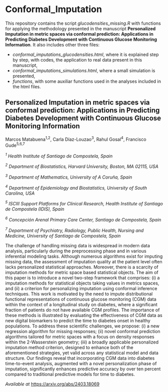 # Conformal_Imputation
This repository contains the script *glucodensities_missing.R* with functions for applying the methodology presented in the manuscript **Personalized Imputation in metric spaces via conformal prediction: Applications in Predicting Diabetes Development with Continuous Glucose Monitoring Information**. It also includes other three files:
* *conformal_imputations_glucodensities.html*, where it is explained step by step, with codes, the application to real data present in this manuscript,
* *conformal_imputations_simulations.html*, where a small simulation is presented,
* *functions*, with some auxiliar functions used in the analyses included in the html files. 

## Personalized Imputation in metric spaces via conformal prediction: Applications in Predicting Diabetes Development with Continuous Glucose Monitoring Information
Marcos Matabuena<sup>1,2</sup>, Carla Díaz-Louzao<sup>3</sup>, Rahul Gosal<sup>4</sup>, Francisco Gude<sup>5,6,7</sup>

*<sup>1</sup> Health Institute of Santiago de Compostela, Spain*

*<sup>2</sup> Department of Biostatistics, Harvard University, Boston, MA 02115, USA*

*<sup>3</sup> Department of Mathematics, University of A Coruña, Spain*

*<sup>4</sup> Department of Epidemiology and Biostatistics, University of South Carolina, USA*

*<sup>5</sup> ISCIII Support Platforms for Clinical Research, Health Institute of Santiago de Compostela (IDIS), Spain*

*<sup>6</sup> Concepción Arenal Primary Care Center, Santiago de Compostela, Spain*

*<sup>7</sup> Department of Psychiatry, Radiology, Public Health, Nursing and Medicine, University of Santiago de Compostela, Spain*

The challenge of handling missing data is widespread in modern data analysis, particularly during the preprocessing phase and in various inferential modeling tasks. Although numerous algorithms exist for imputing missing data, the assessment of imputation quality at the patient level often lacks personalized statistical approaches. Moreover, there is a scarcity of imputation methods for metric space based statistical objects. The aim of this paper is to introduce a novel two-step framework that comprises: (i) a imputation methods for statistical objects taking values in metrics spaces, and (ii) a criterion for personalizing imputation using conformal inference techniques. This work is motivated by the need to impute distributional functional representations of continuous glucose monitoring (CGM) data within the context of a longitudinal study on diabetes, where a significant fraction of patients do not have available CGM profiles. The importance of these methods is illustrated by evaluating the effectiveness of CGM data as new digital biomarkers to predict the time to diabetes onset in healthy populations. To address these scientific challenges, we propose: (i) a new regression algorithm for missing responses; (ii) novel conformal prediction algorithms tailored for metric spaces with a focus on density responses within the 2-Wasserstein geometry; (iii) a broadly applicable personalized imputation method criterion, designed to enhance both of the aforementioned strategies, yet valid across any statistical model and data structure. Our findings reveal that incorporating CGM data into diabetes time-to-event analysis, augmented with a novel personalization phase of imputation, significantly enhances predictive accuracy by over ten percent compared to traditional predictive models for time to diabetes.

*Available at* https://arxiv.org/abs/2403.18069
